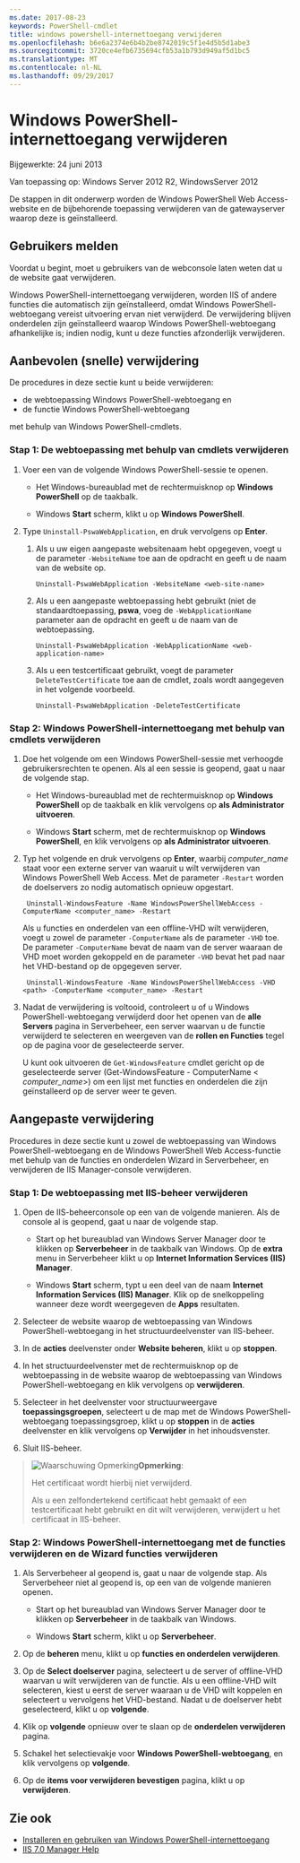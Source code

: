 ```yaml
---
ms.date: 2017-08-23
keywords: PowerShell-cmdlet
title: windows powershell-internettoegang verwijderen
ms.openlocfilehash: b6e6a2374e6b4b2be8742019c5f1e4d5b5d1abe3
ms.sourcegitcommit: 3720ce4efb6735694cfb53a1b793d949af5d1bc5
ms.translationtype: MT
ms.contentlocale: nl-NL
ms.lasthandoff: 09/29/2017
---
```

# <a name="uninstall-windows-powershell-web-access"></a>Windows PowerShell-internettoegang verwijderen

Bijgewerkte: 24 juni 2013

Van toepassing op: Windows Server 2012 R2, WindowsServer 2012

De stappen in dit onderwerp worden de Windows PowerShell Web Access-website en de bijbehorende toepassing verwijderen van de gatewayserver waarop deze is geïnstalleerd.

## <a name="notify-users"></a>Gebruikers melden

Voordat u begint, moet u gebruikers van de webconsole laten weten dat u de website gaat verwijderen.

Windows PowerShell-internettoegang verwijderen, worden IIS of andere functies die automatisch zijn geïnstalleerd, omdat Windows PowerShell-webtoegang vereist uitvoering ervan niet verwijderd.
De verwijdering blijven onderdelen zijn geïnstalleerd waarop Windows PowerShell-webtoegang afhankelijke is; indien nodig, kunt u deze functies afzonderlijk verwijderen.

## <a name="recommended-quick-uninstallation"></a>Aanbevolen (snelle) verwijdering

De procedures in deze sectie kunt u beide verwijderen:

- de webtoepassing Windows PowerShell-webtoegang en
- de functie Windows PowerShell-webtoegang
 
met behulp van Windows PowerShell-cmdlets.

### <a name="step-1-delete-the-web-application-using-cmdlets"></a>Stap 1: De webtoepassing met behulp van cmdlets verwijderen

1. Voer een van de volgende Windows PowerShell-sessie te openen.

    -   Het Windows-bureaublad met de rechtermuisknop op **Windows PowerShell** op de taakbalk.

    -   Windows **Start** scherm, klikt u op **Windows PowerShell**.

2. Type `Uninstall-PswaWebApplication`, en druk vervolgens op **Enter**.
   1. Als u uw eigen aangepaste websitenaam hebt opgegeven, voegt u de parameter `-WebsiteName` toe aan de opdracht en geeft u de naam van de website op.

        `Uninstall-PswaWebApplication -WebsiteName <web-site-name>`
   1. Als u een aangepaste webtoepassing hebt gebruikt (niet de standaardtoepassing, **pswa**, voeg de `-WebApplicationName` parameter aan de opdracht en geeft u de naam van de webtoepassing.

        `Uninstall-PswaWebApplication -WebApplicationName <web-application-name>`
   1. Als u een testcertificaat gebruikt, voegt de parameter `DeleteTestCertificate` toe aan de cmdlet, zoals wordt aangegeven in het volgende voorbeeld.

        `Uninstall-PswaWebApplication -DeleteTestCertificate`

### <a name="step-2-uninstall-windows-powershell-web-access-using-cmdlets"></a>Stap 2: Windows PowerShell-internettoegang met behulp van cmdlets verwijderen

1. Doe het volgende om een Windows PowerShell-sessie met verhoogde gebruikersrechten te openen. Als al een sessie is geopend, gaat u naar de volgende stap.

    -   Het Windows-bureaublad met de rechtermuisknop op **Windows PowerShell** op de taakbalk en klik vervolgens op **als Administrator uitvoeren**.

    -   Windows **Start** scherm, met de rechtermuisknop op **Windows PowerShell**, en klik vervolgens op **als Administrator uitvoeren**.

1. Typ het volgende en druk vervolgens op **Enter**, waarbij *computer_name* staat voor een externe server van waaruit u wilt verwijderen van Windows PowerShell Web Access. Met de parameter `-Restart` worden de doelservers zo nodig automatisch opnieuw opgestart.

        Uninstall-WindowsFeature -Name WindowsPowerShellWebAccess -ComputerName <computer_name> -Restart

    Als u functies en onderdelen van een offline-VHD wilt verwijderen, voegt u zowel de parameter `-ComputerName` als de parameter `-VHD` toe. De parameter `-ComputerName` bevat de naam van de server waaraan de VHD moet worden gekoppeld en de parameter `-VHD` bevat het pad naar het VHD-bestand op de opgegeven server.

        Uninstall-WindowsFeature -Name WindowsPowerShellWebAccess -VHD <path> -ComputerName <computer_name> -Restart

1. Nadat de verwijdering is voltooid, controleert u of u Windows PowerShell-webtoegang verwijderd door het openen van de **alle Servers** pagina in Serverbeheer, een server waarvan u de functie verwijderd te selecteren en weergeven van de **rollen en Functies** tegel op de pagina voor de geselecteerde server.

    U kunt ook uitvoeren de `Get-WindowsFeature` cmdlet gericht op de geselecteerde server (Get-WindowsFeature - ComputerName &lt; *computer_name*&gt;) om een lijst met functies en onderdelen die zijn geïnstalleerd op de server weer te geven.

## <a name="custom-uninstallation"></a>Aangepaste verwijdering

Procedures in deze sectie kunt u zowel de webtoepassing van Windows PowerShell-webtoegang en de Windows PowerShell Web Access-functie met behulp van de functies en onderdelen Wizard in Serverbeheer, en verwijderen de IIS Manager-console verwijderen.

### <a name="step-1-delete-the-web-application-using-iis-manager"></a>Stap 1: De webtoepassing met IIS-beheer verwijderen


1. Open de IIS-beheerconsole op een van de volgende manieren. Als de console al is geopend, gaat u naar de volgende stap.

    -   Start op het bureaublad van Windows Server Manager door te klikken op **Serverbeheer** in de taakbalk van Windows. Op de **extra** menu in Serverbeheer klikt u op **Internet Information Services (IIS) Manager**.

    -   Windows **Start** scherm, typt u een deel van de naam **Internet Information Services (IIS) Manager**. Klik op de snelkoppeling wanneer deze wordt weergegeven de **Apps** resultaten.

1. Selecteer de website waarop de webtoepassing van Windows PowerShell-webtoegang in het structuurdeelvenster van IIS-beheer.

1. In de **acties** deelvenster onder **Website beheren**, klikt u op **stoppen**.

1. In het structuurdeelvenster met de rechtermuisknop op de webtoepassing in de website waarop de webtoepassing van Windows PowerShell-webtoegang en klik vervolgens op **verwijderen**.

1. Selecteer in het deelvenster voor structuurweergave **toepassingsgroepen**, selecteert u de map met de Windows PowerShell-webtoegang toepassingsgroep, klikt u op **stoppen** in de **acties** deelvenster en klik vervolgens op  **Verwijder** in het inhoudsvenster.

1. Sluit IIS-beheer.

> ![Waarschuwing Opmerking](images/SecurityNote.jpeg)**Opmerking**:
>
> Het certificaat wordt hierbij niet verwijderd. 
>
> Als u een zelfondertekend certificaat hebt gemaakt of een testcertificaat hebt gebruikt en dit wilt verwijderen, verwijdert u het certificaat in IIS-beheer. 

### <a name="step-2-uninstall-windows-powershell-web-access-using-the-remove-roles-and-features-wizard"></a>Stap 2: Windows PowerShell-internettoegang met de functies verwijderen en de Wizard functies verwijderen

1. Als Serverbeheer al geopend is, gaat u naar de volgende stap. Als Serverbeheer niet al geopend is, op een van de volgende manieren openen.

    -   Start op het bureaublad van Windows Server Manager door te klikken op **Serverbeheer** in de taakbalk van Windows.

    -   Windows **Start** scherm, klikt u op **Serverbeheer**.

1. Op de **beheren** menu, klikt u op **functies en onderdelen verwijderen**.

1. Op de **Select doelserver** pagina, selecteert u de server of offline-VHD waarvan u wilt verwijderen van de functie. Als u een offline-VHD wilt selecteren, kiest u eerst de server waaraan u de VHD wilt koppelen en selecteert u vervolgens het VHD-bestand. Nadat u de doelserver hebt geselecteerd, klikt u op **volgende**.

1. Klik op **volgende** opnieuw over te slaan op de **onderdelen verwijderen** pagina.

1. Schakel het selectievakje voor **Windows PowerShell-webtoegang**, en klik vervolgens op **volgende**.

1. Op de **items voor verwijderen bevestigen** pagina, klikt u op **verwijderen**.

## <a name="see-also"></a>Zie ook

- [Installeren en gebruiken van Windows PowerShell-internettoegang](install-and-use-windows-powershell-web-access.md)
- [IIS 7.0 Manager Help](https://technet.microsoft.com/library/cc732664.aspx)
